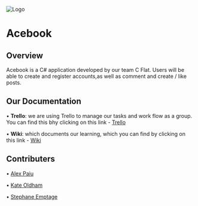 ![Logo](https://i.imgur.com/REViziC.png)
# Acebook

## Overview

Acebook is a C# application developed by our team C Flat. Users will be able to create and register accounts,as well as comment and create / like posts.

## Our Documentation

• **Trello**: we are using Trello to manage our tasks and work flow as a group. You can find this bhy clicking on this link - [Trello](https://trello.com/b/a3zYwqqV/c-flat-project)

• **Wiki**: which documents our learning, which you can find by clicking on this link - [Wiki](https://github.com/alexpaiu/Acebook/wiki)

## Contributers

• [Alex Paiu](https://github.com/alexpaiu/)

• [Kate Oldham](https://github.com/okthenko)

• [Stephane Emptage](https://github.com/StefEmp)
